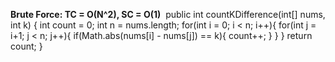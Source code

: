 **Brute Force: TC = O(N^2), SC = O(1)**
​
public int countKDifference(int[] nums, int k) {
int count = 0;
int n = nums.length;
for(int i = 0; i < n; i++){
for(int j = i+1; j < n; j++){
if(Math.abs(nums[i] - nums[j]) == k){
count++;
}
}
}
return count;
}
​
​
​
​
​